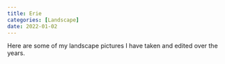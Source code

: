 ```yaml
---
title: Erie
categories: [Landscape]
date: 2022-01-02
---
```


Here are some of my landscape pictures I have taken and edited over the years. 

